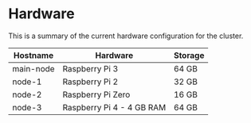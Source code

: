 # Hardware

This is a summary of the current hardware configuration for the cluster.

|Hostname|Hardware|Storage|
|--------|--------|-------|
|main-node|Raspberry Pi 3|64 GB|
|node-1|Raspberry Pi 2|32 GB|
|node-2|Raspberry Pi Zero|16 GB|
|node-3|Raspberry Pi 4 - 4 GB RAM|64 GB|
